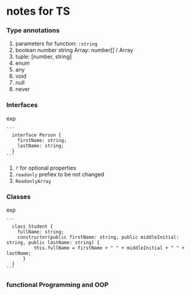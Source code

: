 # notes for TS

### Type annotations

  1. parameters for function: `:string`
  1. boolean number string Array: number[] / Array<number>
  1. tuple: [number, string]
  1. enum
  1. any
  1. void
  1. null
  1. never

### Interfaces
  exp
  
    ```
      interface Person {
        firstName: string;
        lastName: string;
      }
    ```
  
  1. `?` for optional properties
  1. `readonly` prefiex to be not changed
  1. `ReadonlyArray`

### Classes
  exp

    ```
      class Student {
        fullName: string;
        constructor(public firstName: string, public middleInitial: string, public lastName: string) {
              this.fullName = firstName + " " + middleInitial + " " + lastName;
          }
      }
    ```
### functional Programming and OOP
